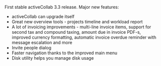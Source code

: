 First stable activeCollab 3.3 release. Major new features:

* activeCollab can upgrade itself
* Great new overview tools - projects timeline and workload report
* A lot of invoicing improvements - multi-line invoice items, support for second tax and compound taxing, amount due in invoice PDF-s, improved currency formatting, automatic invoice overdue reminder with message escalation and more
* Invite people dialog
* Faster navigation thanks to the improved main menu
* Disk utility helps you manage disk usage